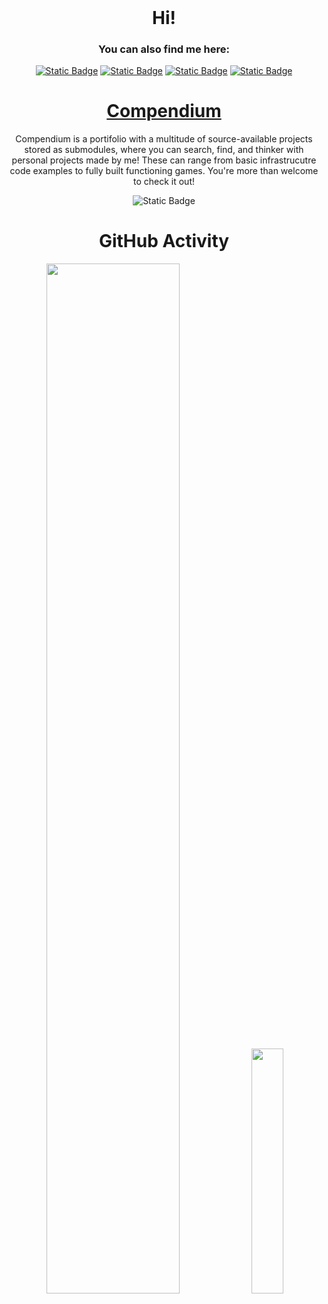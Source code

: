 
<center>
    <span>
        <h1 style="display: inline;">Hi!</h1>
        <h3>You can also find me here:</h3>
        <a href="https://www.youtube.com/@nyeptun" target="_blank"><img alt="Static Badge" src="https://img.shields.io/badge/Youtube-red?style=for-the-badge&logo=youtube&logoColor=white&link=https%3A%2F%2Fwww.youtube.com%2F%40nyeptun"></a>
        <a href="https://www.linkedin.com/in/caio-v/" target="_blank"><img alt="Static Badge" src="https://img.shields.io/badge/LinkedIn-0A66C2?style=for-the-badge&logo=LinkedIn&logoColor=white"></a>
        <a href="https://www.twitch.tv/nyeptun" target="_blank"><img alt="Static Badge" src="https://img.shields.io/badge/Twitch-9146FF?style=for-the-badge&logo=Twitch&logoColor=white"></a>
        <a href="https://nyeptun.itch.io" target="_blank"><img alt="Static Badge" src="https://img.shields.io/badge/Itch.io-FA5C5C?style=for-the-badge&logo=Itch.io&logoColor=white"></a>
        <h4></h4>
    </span>
</center>

<center>

# [Compendium](https://github.com/vega-star/compendium)

Compendium is a portifolio with a multitude of source-available projects stored as submodules, where you can search, find, and thinker with personal projects made by me! These can range from basic infrastrucutre code examples to fully built functioning games. You're more than welcome to check it out!

<img alt="Static Badge" href="https://github.com/vega-star/compendium" src="https://img.shields.io/badge/Compendium-%230e0847?style=for-the-badge&logo=bookstack&logoColor=white&link=https%3A%2F%2Fgithub.com%2Fvega-star%2Fcompendium">

<p></p>

# GitHub Activity

<div align = "center"> 
    <img width=65% src="http://github-profile-summary-cards.vercel.app/api/cards/profile-details?username=vega-star&theme=blueberry&hide_border=false" > 
    <img width=31.7% src="http://github-profile-summary-cards.vercel.app/api/cards/stats?username=vega-star&theme=blueberry&hide_border=false"">
</div>

</center>
